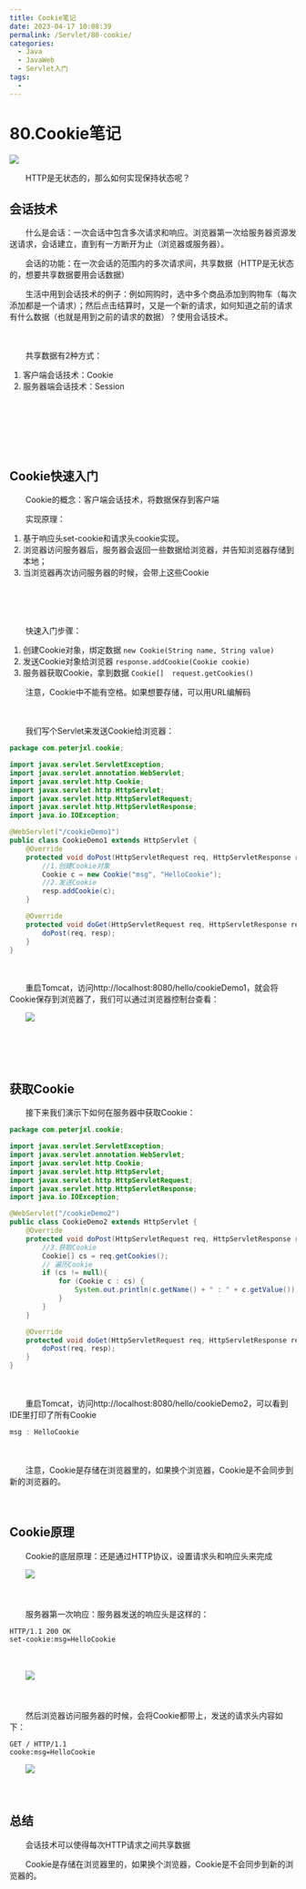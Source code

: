 ```yaml
---
title: Cookie笔记
date: 2023-04-17 10:08:39
permalink: /Servlet/80-cookie/
categories:
  - Java
  - JavaWeb
  - Servlet入门
tags:
  - 
---
```

# 80.Cookie笔记

![](https://image.peterjxl.com/blog/107.JPEG)



　　HTTP是无状态的，那么如何实现保持状态呢？

<!-- more -->

## 会话技术

　　什么是会话：一次会话中包含多次请求和响应。浏览器第一次给服务器资源发送请求，会话建立，直到有一方断开为止（浏览器或服务器）。

　　会话的功能：在一次会话的范围内的多次请求间，共享数据（HTTP是无状态的，想要共享数据要用会话数据）

　　生活中用到会话技术的例子：例如网购时，选中多个商品添加到购物车（每次添加都是一个请求）；然后点击结算时，又是一个新的请求，如何知道之前的请求有什么数据（也就是用到之前的请求的数据）？使用会话技术。

　　‍

　　共享数据有2种方式：

1. 客户端会话技术：Cookie
2. 服务器端会话技术：Session

　　‍

　　‍

　　‍

## Cookie快速入门

　　Cookie的概念：客户端会话技术，将数据保存到客户端

　　实现原理：

1. 基于响应头set-cookie和请求头cookie实现。
2. 浏览器访问服务器后，服务器会返回一些数据给浏览器，并告知浏览器存储到本地；
3. 当浏览器再次访问服务器的时候，会带上这些Cookie

　　‍

　　‍

　　快速入门步骤：

1. 创建Cookie对象，绑定数据  `new Cookie(String name, String value)`​
2. 发送Cookie对象给浏览器   `response.addCookie(Cookie cookie)`​
3. 服务器获取Cookie，拿到数据  `Cookie[]  request.getCookies()`​

　　注意，Cookie中不能有空格。如果想要存储，可以用URL编解码

　　‍

　　我们写个Servlet来发送Cookie给浏览器：

```JAVA
package com.peterjxl.cookie;

import javax.servlet.ServletException;
import javax.servlet.annotation.WebServlet;
import javax.servlet.http.Cookie;
import javax.servlet.http.HttpServlet;
import javax.servlet.http.HttpServletRequest;
import javax.servlet.http.HttpServletResponse;
import java.io.IOException;

@WebServlet("/cookieDemo1")
public class CookieDemo1 extends HttpServlet {
    @Override
    protected void doPost(HttpServletRequest req, HttpServletResponse resp) throws ServletException, IOException {
        //1.创建Cookie对象
        Cookie c = new Cookie("msg", "HelloCookie");
        //2.发送Cookie
        resp.addCookie(c);
    }

    @Override
    protected void doGet(HttpServletRequest req, HttpServletResponse resp) throws ServletException, IOException {
        doPost(req, resp);
    }
}
```

　　‍

　　重启Tomcat，访问http://localhost:8080/hello/cookieDemo1，就会将Cookie保存到浏览器了，我们可以通过浏览器控制台查看：

　　​![](https://image.peterjxl.com/blog/image-20230405170058-up3qmw6.png)​

　　‍

　　‍

## 获取Cookie

　　接下来我们演示下如何在服务器中获取Cookie：

```JAVA
package com.peterjxl.cookie;

import javax.servlet.ServletException;
import javax.servlet.annotation.WebServlet;
import javax.servlet.http.Cookie;
import javax.servlet.http.HttpServlet;
import javax.servlet.http.HttpServletRequest;
import javax.servlet.http.HttpServletResponse;
import java.io.IOException;

@WebServlet("/cookieDemo2")
public class CookieDemo2 extends HttpServlet {
    @Override
    protected void doPost(HttpServletRequest req, HttpServletResponse resp) throws ServletException, IOException {
        //3.获取Cookie
        Cookie[] cs = req.getCookies();
        // 遍历Cookie
        if (cs != null){
            for (Cookie c : cs) {
                System.out.println(c.getName() + " : " + c.getValue());
            }
        }
    }

    @Override
    protected void doGet(HttpServletRequest req, HttpServletResponse resp) throws ServletException, IOException {
        doPost(req, resp);
    }
}
```

　　‍

　　重启Tomcat，访问http://localhost:8080/hello/cookieDemo2，可以看到IDE里打印了所有Cookie

```JAVA
msg : HelloCookie
```

　　‍

　　注意，Cookie是存储在浏览器里的，如果换个浏览器，Cookie是不会同步到新的浏览器的。

　　‍

## Cookie原理

　　Cookie的底层原理：还是通过HTTP协议，设置请求头和响应头来完成

　　​![](https://image.peterjxl.com/blog/image-20230405173019-oe9mx40.png)​

　　‍

　　服务器第一次响应：服务器发送的响应头是这样的：

```http
HTTP/1.1 200 OK
set-cookie:msg=HelloCookie
```

　　‍

　　​![](https://image.peterjxl.com/blog/image-20230405170728-b3maooa.png)​

　　‍

　　然后浏览器访问服务器的时候，会将Cookie都带上，发送的请求头内容如下：

```http
GET / HTTP/1.1 
cooke:msg=HelloCookie
```

　　​![](https://image.peterjxl.com/blog/image-20230405170807-axjmya8.png)​

　　‍

## 总结

　　会话技术可以使得每次HTTP请求之间共享数据

　　Cookie是存储在浏览器里的，如果换个浏览器，Cookie是不会同步到新的浏览器的。

　　‍
